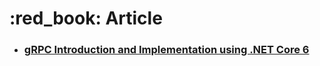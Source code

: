 # :red_book: Article

- ### [gRPC Introduction and Implementation using .NET Core 6](https://medium.com/@jaydeepvpatil225/grpc-introduction-and-implementation-using-net-core-6-ff89b1fcb02a)
